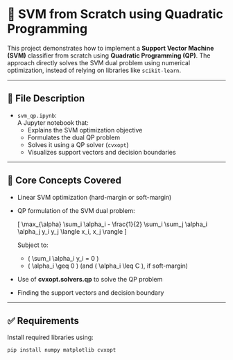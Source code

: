 # 🧠 SVM from Scratch using Quadratic Programming

This project demonstrates how to implement a **Support Vector Machine (SVM)** classifier from scratch using **Quadratic Programming (QP)**. The approach directly solves the SVM dual problem using numerical optimization, instead of relying on libraries like `scikit-learn`.

---

## 📘 File Description

- `svm_qp.ipynb`:  
  A Jupyter notebook that:
  - Explains the SVM optimization objective
  - Formulates the dual QP problem
  - Solves it using a QP solver (`cvxopt`)
  - Visualizes support vectors and decision boundaries

---

## 🧮 Core Concepts Covered

- Linear SVM optimization (hard-margin or soft-margin)
- QP formulation of the SVM dual problem:
  
  \[
  \max_{\alpha} \sum_i \alpha_i - \frac{1}{2} \sum_i \sum_j \alpha_i \alpha_j y_i y_j \langle x_i, x_j \rangle
  \]

  Subject to:
  - \( \sum_i \alpha_i y_i = 0 \)
  - \( \alpha_i \geq 0 \) (and \( \alpha_i \leq C \), if soft-margin)

- Use of **cvxopt.solvers.qp** to solve the QP problem
- Finding the support vectors and decision boundary

---

## ✅ Requirements

Install required libraries using:

```bash
pip install numpy matplotlib cvxopt
